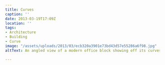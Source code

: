 ```yaml
---
title: Curves
caption: ''
date: 2013-03-19T17:09Z
location: ''
tags:
- Architecture
- Building
- Curve
image: "/assets/uploads/2013/03/ecb320a3901e73bd43d57e55286a6f98.jpg"
altText: An angled view of a modern office block showing off its curves

---
```

